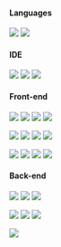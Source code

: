 #### Languages

![](https://img.shields.io/badge/JavaScript-Language-informational?style=flat-square&logo=javascript&logoColor=white&color=008894)
![](https://img.shields.io/badge/TypeScript-Dialect-informational?style=flat-square&logo=typescript&logoColor=white&color=008894)

#### IDE
![](https://img.shields.io/badge/WebStorm-Editor-informational?style=flat-square&logo=webstorm&logoColor=white&color=008894)
![](https://img.shields.io/badge/VSCode-Editor-informational?style=flat-square&logo=vscode&logoColor=white&color=008894)
![](https://img.shields.io/badge/Sublime_Text-Text_Editor-informational?style=flat-square&logo=sublimetext&logoColor=white&color=008894)

#### Front-end
![](https://img.shields.io/badge/React-Framework-informational?style=flat-square&logo=react&logoColor=white&color=008894)
![](https://img.shields.io/badge/Next.js-Framework-informational?style=flat-square&logo=nextdotjs&logoColor=white&color=008894)
![](https://img.shields.io/badge/GraphQL-APIs-informational?style=flat-square&logo=graphql&logoColor=white&color=008894)
![](https://img.shields.io/badge/Redux-API_State-informational?style=flat-square&logo=redux&logoColor=white&color=008894)

![](https://img.shields.io/badge/Ant_Design-UI_Framework-informational?style=flat-square&logo=antdesign&logoColor=white&color=008894)
![](https://img.shields.io/badge/MUI-UI_Framework-informational?style=flat-square&logo=mui&logoColor=white&color=008894)
![](https://img.shields.io/badge/Styled_Component-Style_Library-informational?style=flat-square&logo=styledcomponents&logoColor=white&color=008894)
![](https://img.shields.io/badge/Formik-Form-informational?style=flat-square&logo=formik&logoColor=white&color=008894)

![](https://img.shields.io/badge/HTML-Language-informational?style=flat-square&logo=html5&logoColor=white&color=008894)
![](https://img.shields.io/badge/CSS-Language-informational?style=flat-square&logo=css3&logoColor=white&color=008894)
![](https://img.shields.io/badge/LESS-Dialect-informational?style=flat-square&logo=less&logoColor=white&color=008894)
![](https://img.shields.io/badge/SASS-Dialect-informational?style=flat-square&logo=sass&logoColor=white&color=008894)

#### Back-end
![](https://img.shields.io/badge/Node.js-Cross_Platform-informational?style=flat-square&logo=nodedotjs&logoColor=white&color=008894)
![](https://img.shields.io/badge/Strapi-CMS-informational?style=flat-square&logo=strapi&logoColor=white&color=008894)
![](https://img.shields.io/badge/SQL-Language-informational?style=flat-square&logo=mysql&logoColor=white&color=008894)

![](https://img.shields.io/badge/Apollo_GraphQL-API-informational?style=flat-square&logo=apollographql&logoColor=white&color=008894)
![](https://img.shields.io/badge/Prisma-ORM-informational?style=flat-square&logo=prisma&logoColor=white&color=008894)
![](https://img.shields.io/badge/Stripe-Payment-informational?style=flat-square&logo=stripe&logoColor=white&color=008894)

![](https://img.shields.io/badge/GraphQL_Nexus-GraphQL_Schema-informational?style=flat-square&logo=N&logoColor=white&color=008894)
